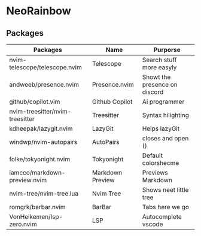 # NeoRainbow

## Packages

| Packages                        | Name             | Purporse                      |
| ------------------------------- | ---------------- | ----------------------------- |
| nvim-telescope/telescope.nvim   | Telescope        | Search stuff more easyly      |
| andweeb/presence.nvim           | Presence.nvim    | Showt the presence on discord |
| github/copilot.vim              | Github Copilot   | Ai programmer                 |
| nvim-treesitter/nvim-treesitter | Treesitter       | Syntax hilighting             |
| kdheepak/lazygit.nvim           | LazyGit          | Helps lazyGit                 |
| windwp/nvim-autopairs           | AutoPairs        | closes and open ()            |
| folke/tokyonight.nvim           | Tokyonight       | Default colorshecme           |
| iamcco/markdown-preview.nvim    | Markdown Preview | Previews Markdown             |
| nvim-tree/nvim-tree.lua         | Nvim Tree        | Shows neet little tree        |
| romgrk/barbar.nvim              | BarBar           | Tabs here we go               |
| VonHeikemen/lsp-zero.nvim       | LSP              | Autocomplete vscode           |
